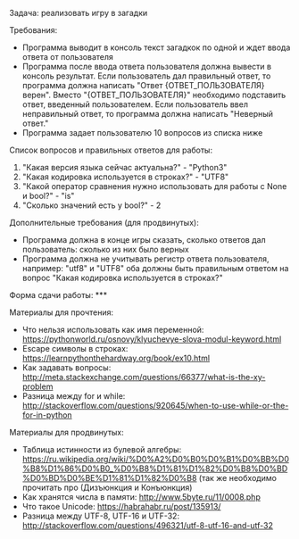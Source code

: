 Задача: реализовать игру в загадки

Требования:
- Программа выводит в консоль текст загадкок по одной и ждет ввода ответа от пользователя
- Программа после ввода ответа пользователя должна вывести в консоль результат. Если пользователь дал правильный ответ, то программа должна написать "Ответ {ОТВЕТ_ПОЛЬЗОВАТЕЛЯ} верен". Вместо "{ОТВЕТ_ПОЛЬЗОВАТЕЛЯ}" необходимо подставить ответ, введенный пользователем. Если пользователь ввел неправильный ответ, то программа должна написать "Неверный ответ."
- Программа задает пользователю 10 вопросов из списка ниже

Список вопросов и правильных ответов для работы:
1. "Какая версия языка сейчас актуальна?" - "Python3"
2. "Какая кодировка используется в строках?" - "UTF8"
3. "Какой оператор сравнения нужно использовать для работы с None и bool?" - "is"
4. "Сколько значений есть у bool?" - 2

Дополнительные требования (для продвинутых):
- Программа должна в конце игры сказать, сколько ответов дал пользователь: сколько из них было верных
- Программа должна не учитывать регистр ответа пользователя, например: "utf8" и "UTF8" оба должны быть правильным ответом на вопрос "Какая кодировка используется в строках?"

Форма сдачи работы: ***

Материалы для прочтения:
- Что нельзя использовать как имя переменной: https://pythonworld.ru/osnovy/klyuchevye-slova-modul-keyword.html
- Escape символы в строках: https://learnpythonthehardway.org/book/ex10.html
- Как задавать вопросы: http://meta.stackexchange.com/questions/66377/what-is-the-xy-problem
- Разница между for и while: http://stackoverflow.com/questions/920645/when-to-use-while-or-the-for-in-python

Материалы для продвинутых:
- Таблица истинности из булевой алгебры: https://ru.wikipedia.org/wiki/%D0%A2%D0%B0%D0%B1%D0%BB%D0%B8%D1%86%D0%B0_%D0%B8%D1%81%D1%82%D0%B8%D0%BD%D0%BD%D0%BE%D1%81%D1%82%D0%B8 (так же необходимо прочитать про (Дизъюнкция и Конъюнкция)
- Как хранятся числа в памяти: http://www.5byte.ru/11/0008.php
- Что такое Unicode: https://habrahabr.ru/post/135913/
- Разница между UTF-8, UTF-16 и UTF-32: http://stackoverflow.com/questions/496321/utf-8-utf-16-and-utf-32
